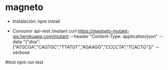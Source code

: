 # magneto

* Instalación: npm install


* Consumir api-rest /mutant
curl https://magneto-mutant-gjs.herokuapp.com/mutant --header "Content-Type: application/json" --data 
"{\"dna\":[\"ATGCGA\",\"CAGTGC\",\"TTATGT\",\"AGAAGG\",\"CCCCTA\",\"TCACTG\"]}" --verbose

#test
npm run test



